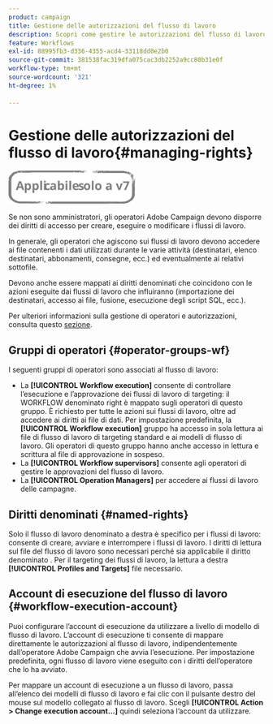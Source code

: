 ```yaml
---
product: campaign
title: Gestione delle autorizzazioni del flusso di lavoro
description: Scopri come gestire le autorizzazioni del flusso di lavoro
feature: Workflows
exl-id: 88995fb3-d336-4355-acd4-33118dd0e2b0
source-git-commit: 381538fac319dfa075cac3db2252a9cc80b31e0f
workflow-type: tm+mt
source-wordcount: '321'
ht-degree: 1%

---
```


# Gestione delle autorizzazioni del flusso di lavoro{#managing-rights}

![](../../assets/v7-only.svg)

Se non sono amministratori, gli operatori Adobe Campaign devono disporre dei diritti di accesso per creare, eseguire o modificare i flussi di lavoro.

In generale, gli operatori che agiscono sui flussi di lavoro devono accedere ai file contenenti i dati utilizzati durante le varie attività (destinatari, elenco destinatari, abbonamenti, consegne, ecc.) ed eventualmente ai relativi sottofile.

Devono anche essere mappati ai diritti denominati che coincidono con le azioni eseguite dai flussi di lavoro che influiranno (importazione dei destinatari, accesso ai file, fusione, esecuzione degli script SQL, ecc.).

Per ulteriori informazioni sulla gestione di operatori e autorizzazioni, consulta questo [sezione](../../platform/using/access-management.md).

## Gruppi di operatori {#operator-groups-wf}

I seguenti gruppi di operatori sono associati al flusso di lavoro:

* La **[!UICONTROL Workflow execution]** consente di controllare l’esecuzione e l’approvazione dei flussi di lavoro di targeting: il WORKFLOW denominato right è mappato sugli operatori di questo gruppo. È richiesto per tutte le azioni sui flussi di lavoro, oltre ad accedere ai diritti ai file di dati. Per impostazione predefinita, la **[!UICONTROL Workflow execution]** gruppo ha accesso in sola lettura ai file di flusso di lavoro di targeting standard e ai modelli di flusso di lavoro. Gli operatori di questo gruppo hanno anche accesso in lettura e scrittura al file di approvazione in sospeso.
* La **[!UICONTROL Workflow supervisors]** consente agli operatori di gestire le approvazioni del flusso di lavoro.
* La **[!UICONTROL Operation Managers]** per accedere ai flussi di lavoro delle campagne.

## Diritti denominati {#named-rights}

Solo il flusso di lavoro denominato a destra è specifico per i flussi di lavoro: consente di creare, avviare e interrompere i flussi di lavoro. I diritti di lettura sul file del flusso di lavoro sono necessari perché sia applicabile il diritto denominato . Per il targeting dei flussi di lavoro, la lettura a destra **[!UICONTROL Profiles and Targets]** file necessario.

## Account di esecuzione del flusso di lavoro {#workflow-execution-account}

Puoi configurare l’account di esecuzione da utilizzare a livello di modello di flusso di lavoro. L’account di esecuzione ti consente di mappare direttamente le autorizzazioni al flusso di lavoro, indipendentemente dall’operatore Adobe Campaign che avvia l’esecuzione. Per impostazione predefinita, ogni flusso di lavoro viene eseguito con i diritti dell’operatore che lo ha avviato.

Per mappare un account di esecuzione a un flusso di lavoro, passa all’elenco dei modelli di flusso di lavoro e fai clic con il pulsante destro del mouse sul modello collegato al flusso di lavoro. Scegli **[!UICONTROL Action > Change execution account...]** quindi seleziona l’account da utilizzare.
